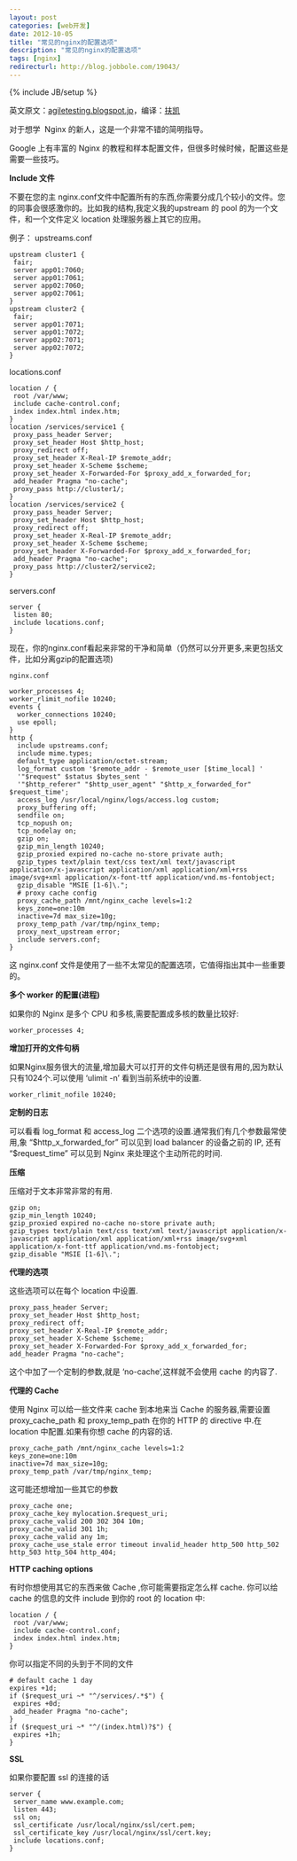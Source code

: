 ```yaml
---
layout: post
categories: [web开发]
date: 2012-10-05
title: "常见的nginx的配置选项"
description: "常见的nginx的配置选项"
tags: [nginx]
redirecturl: http://blog.jobbole.com/19043/
---
```

{% include JB/setup %}

英文原文：[agiletesting.blogspot.jp](http://agiletesting.blogspot.jp/2010/06/commong-nginx-configuration-options.html)，编译：[扶凯](http://www.php-oa.com/2012/04/01/commong-nginx-configuration-options.html)

对于想学  Nginx 的新人，这是一个非常不错的简明指导。

Google 上有丰富的 Nginx 的教程和样本配置文件，但很多时候时候，配置这些是需要一些技巧。

**Include 文件**

不要在您的主 nginx.conf文件中配置所有的东西,你需要分成几个较小的文件。您的同事会很感激你的。比如我的结构,我定义我的upstream 的 pool 的为一个文件，和一个文件定义 location 处理服务器上其它的应用。

例子：
 upstreams.conf

    upstream cluster1 {
     fair;
     server app01:7060;
     server app01:7061;
     server app02:7060;
     server app02:7061;
    }
    upstream cluster2 {
     fair;
     server app01:7071;
     server app01:7072;
     server app02:7071;
     server app02:7072;
    }

locations.conf

    location / {
     root /var/www;
     include cache-control.conf;
     index index.html index.htm;
    }
    location /services/service1 {
     proxy_pass_header Server;
     proxy_set_header Host $http_host;
     proxy_redirect off;
     proxy_set_header X-Real-IP $remote_addr;
     proxy_set_header X-Scheme $scheme;
     proxy_set_header X-Forwarded-For $proxy_add_x_forwarded_for;
     add_header Pragma "no-cache";
     proxy_pass http://cluster1/;
    }
    location /services/service2 {
     proxy_pass_header Server;
     proxy_set_header Host $http_host;
     proxy_redirect off;
     proxy_set_header X-Real-IP $remote_addr;
     proxy_set_header X-Scheme $scheme;
     proxy_set_header X-Forwarded-For $proxy_add_x_forwarded_for;
     add_header Pragma "no-cache";
     proxy_pass http://cluster2/service2;
    }

servers.conf

    server {
     listen 80;
     include locations.conf;
    }
现在，你的nginx.conf看起来非常的干净和简单（仍然可以分开更多,来更包括文件，比如分离gzip的配置选项)

    nginx.conf

    worker_processes 4;
    worker_rlimit_nofile 10240;
    events {
      worker_connections 10240;
      use epoll;
    }
    http {
      include upstreams.conf;
      include mime.types;
      default_type application/octet-stream;
      log_format custom '$remote_addr - $remote_user [$time_local] '
      '"$request" $status $bytes_sent '
      '"$http_referer" "$http_user_agent" "$http_x_forwarded_for" $request_time';
      access_log /usr/local/nginx/logs/access.log custom;
      proxy_buffering off;
      sendfile on;
      tcp_nopush on;
      tcp_nodelay on;
      gzip on;
      gzip_min_length 10240;
      gzip_proxied expired no-cache no-store private auth;
      gzip_types text/plain text/css text/xml text/javascript application/x-javascript application/xml application/xml+rss image/svg+xml application/x-font-ttf application/vnd.ms-fontobject;
      gzip_disable "MSIE [1-6]\.";
      # proxy cache config
      proxy_cache_path /mnt/nginx_cache levels=1:2
      keys_zone=one:10m
      inactive=7d max_size=10g;
      proxy_temp_path /var/tmp/nginx_temp;
      proxy_next_upstream error;
      include servers.conf;
    }

这 nginx.conf 文件是使用了一些不太常见的配置选项，它值得指出其中一些重要的。

**多个 worker 的配置(进程)**

如果你的 Nginx 是多个 CPU 和多核,需要配置成多核的数量比较好:

    worker_processes 4;

**增加打开的文件句柄**

如果Nginx服务很大的流量,增加最大可以打开的文件句柄还是很有用的,因为默认只有1024个.可以使用 ‘ulimit -n’ 看到当前系统中的设置.

    worker_rlimit_nofile 10240;

**定制的日志**

可以看看 log\_format 和 access\_log 二个选项的设置.通常我们有几个参数最常使用,象 “\$http\_x\_forwarded\_for” 可以见到 load balancer 的设备之前的 IP, 还有 “\$request\_time” 可以见到 Nginx 来处理这个主动所花的时间.

**压缩**

压缩对于文本非常非常的有用.

    gzip on;
    gzip_min_length 10240;
    gzip_proxied expired no-cache no-store private auth;
    gzip_types text/plain text/css text/xml text/javascript application/x-javascript application/xml application/xml+rss image/svg+xml application/x-font-ttf application/vnd.ms-fontobject;
    gzip_disable "MSIE [1-6]\.";

**代理的选项**

这些选项可以在每个 location 中设置.

    proxy_pass_header Server;
    proxy_set_header Host $http_host;
    proxy_redirect off;
    proxy_set_header X-Real-IP $remote_addr;
    proxy_set_header X-Scheme $scheme;
    proxy_set_header X-Forwarded-For $proxy_add_x_forwarded_for;
    add_header Pragma "no-cache";

这个中加了一个定制的参数,就是 ‘no-cache’,这样就不会使用 cache 的内容了.

**代理的 Cache**

使用 Nginx 可以给一些文件来 cache 到本地来当 Cache 的服务器,需要设置 proxy\_cache\_path 和 proxy\_temp\_path 在你的 HTTP 的 directive 中.在 location 中配置.如果有你想 cache 的内容的话.

    proxy_cache_path /mnt/nginx_cache levels=1:2
    keys_zone=one:10m
    inactive=7d max_size=10g;
    proxy_temp_path /var/tmp/nginx_temp;

这可能还想增加一些其它的参数

    proxy_cache one;
    proxy_cache_key mylocation.$request_uri;
    proxy_cache_valid 200 302 304 10m;
    proxy_cache_valid 301 1h;
    proxy_cache_valid any 1m;
    proxy_cache_use_stale error timeout invalid_header http_500 http_502 http_503 http_504 http_404;

**HTTP caching options**

有时你想使用其它的东西来做 Cache ,你可能需要指定怎么样 cache. 你可以给 cache 的信息的文件 include 到你的 root 的 location 中:

    location / {
     root /var/www;
     include cache-control.conf;
     index index.html index.htm;
    }

你可以指定不同的头到于不同的文件

    # default cache 1 day
    expires +1d;
    if ($request_uri ~* "^/services/.*$") {
     expires +0d;
     add_header Pragma "no-cache";
    }
    if ($request_uri ~* "^/(index.html)?$") {
     expires +1h;
    }

**SSL**

如果你要配置 ssl 的连接的话

    server {
     server_name www.example.com;
     listen 443;
     ssl on;
     ssl_certificate /usr/local/nginx/ssl/cert.pem;
     ssl_certificate_key /usr/local/nginx/ssl/cert.key;
     include locations.conf;
    }